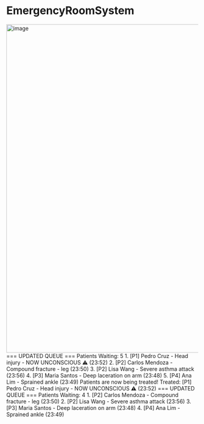 # EmergencyRoomSystem

<img width="1600" height="860" alt="image" src="https://github.com/user-attachments/assets/f3a25cf4-98d3-41ba-a933-df7e0d0ec47f" />
=== UPDATED QUEUE ===
Patients Waiting: 5
1. [P1] Pedro Cruz - Head injury - NOW UNCONSCIOUS ⚠ (23:52)
2. [P2] Carlos Mendoza - Compound fracture - leg (23:50)
3. [P2] Lisa Wang - Severe asthma attack (23:56)
4. [P3] Maria Santos - Deep laceration on arm (23:48)
5. [P4] Ana Lim - Sprained ankle (23:49)
Patients are now being treated!
Treated: [P1] Pedro Cruz - Head injury - NOW UNCONSCIOUS ⚠ (23:52)
=== UPDATED QUEUE ===
Patients Waiting: 4
1. [P2] Carlos Mendoza - Compound fracture - leg (23:50)
2. [P2] Lisa Wang - Severe asthma attack (23:56)
3. [P3] Maria Santos - Deep laceration on arm (23:48)
4. [P4] Ana Lim - Sprained ankle (23:49)
